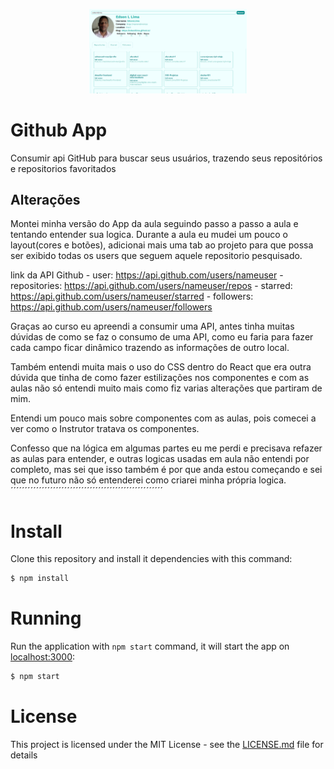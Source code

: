 <p align="center">
  <img alt="APP-Github" src="./image_projeto.png" width="50%">
</p>


# Github App
Consumir api GitHub para buscar seus usuários, trazendo seus repositórios e repositorios favoritados

## Alterações

Montei minha versão do App da aula seguindo passo a passo a aula e tentando entender sua logica. Durante a aula eu mudei um pouco o layout(cores e botões), adicionai mais uma tab ao projeto para que possa ser exibido todas os users que seguem aquele repositorio pesquisado.


 link da API Github
    - user:
         https://api.github.com/users/nameuser
    - repositories:
         https://api.github.com/users/nameuser/repos
    - starred:
         https://api.github.com/users/nameuser/starred
    - followers:
         https://api.github.com/users/nameuser/followers



Graças ao curso eu apreendi a consumir uma API, antes tinha muitas dúvidas de como se faz o consumo de uma API, como eu faria para fazer cada campo ficar dinâmico trazendo as informações de outro local.

Também entendi muita mais o uso do CSS dentro do React que era outra dúvida que tinha de como fazer estilizações nos componentes e com as aulas não só entendi muito mais como fiz varias alterações que partiram de mim.

Entendi um pouco mais sobre componentes com as aulas, pois comecei a ver como o Instrutor tratava os componentes.

Confesso que na lógica em algumas partes eu me perdi e precisava refazer as aulas para entender, e outras logicas usadas em aula não entendi por completo, mas sei que isso também é por que anda estou começando e sei que no futuro não só entenderei como criarei minha própria logica.
´´´´´´´´´´´´´´´´´´´´´´´´´´´´´´´´´´´´´´´´´´´´´´´´´´´´´´


# Install

Clone this repository and install it dependencies with this command:

```sh
$ npm install
```

# Running

Run the application with `npm start` command, it will start the app on [localhost:3000](http://localhost:3000):

```sh
$ npm start
```

# License

This project is licensed under the MIT License - see the [LICENSE.md](LICENSE.md) file for details
